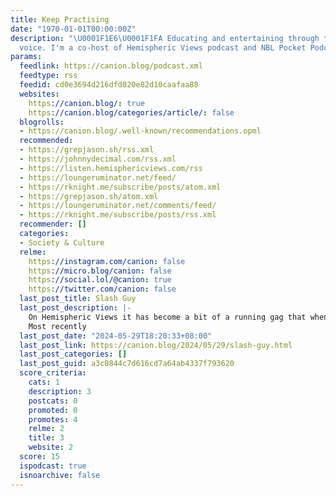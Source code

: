 ```yaml
---
title: Keep Practising
date: "1970-01-01T00:00:00Z"
description: "\U0001F1E6\U0001F1FA Educating and entertaining through the medium of
  voice. I'm a co-host of Hemispheric Views podcast and NBL Pocket Podcast."
params:
  feedlink: https://canion.blog/podcast.xml
  feedtype: rss
  feedid: cd0e3694d216dfd020e82d10caafaa88
  websites:
    https://canion.blog/: true
    https://canion.blog/categories/article/: false
  blogrolls:
  - https://canion.blog/.well-known/recommendations.opml
  recommended:
  - https://grepjason.sh/rss.xml
  - https://johnnydecimal.com/rss.xml
  - https://listen.hemisphericviews.com/rss
  - https://loungeruminator.net/feed/
  - https://rknight.me/subscribe/posts/atom.xml
  - https://grepjason.sh/atom.xml
  - https://loungeruminator.net/comments/feed/
  - https://rknight.me/subscribe/posts/rss.xml
  recommender: []
  categories:
  - Society & Culture
  relme:
    https://instagram.com/canion: false
    https://micro.blog/canion: false
    https://social.lol/@canion: true
    https://twitter.com/canion: false
  last_post_title: Slash Guy
  last_post_description: |-
    On Hemispheric Views it has become a bit of a running gag that when I become interested in something new or different, the phrase, “I’m an insert interest here guy!” is unleashed.
    Most recently
  last_post_date: "2024-05-29T18:20:33+08:00"
  last_post_link: https://canion.blog/2024/05/29/slash-guy.html
  last_post_categories: []
  last_post_guid: a3c0844c7d616cd7a64ab4337f793620
  score_criteria:
    cats: 1
    description: 3
    postcats: 0
    promoted: 0
    promotes: 4
    relme: 2
    title: 3
    website: 2
  score: 15
  ispodcast: true
  isnoarchive: false
---
```

